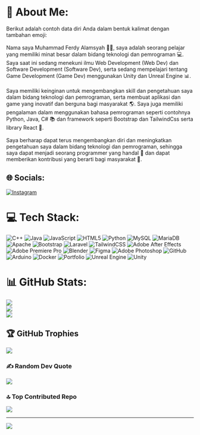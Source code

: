 # 💫 About Me:
Berikut adalah contoh data diri Anda dalam bentuk kalimat dengan tambahan emoji:<br><br>Nama saya Muhammad Ferdy Alamsyah 🙋‍♂️, saya adalah seorang pelajar yang memiliki minat besar dalam bidang teknologi dan pemrograman 💻. Saya saat ini sedang menekuni ilmu Web Development (Web Dev) dan Software Development (Software Dev), serta sedang mempelajari tentang Game Development (Game Dev) menggunakan Unity dan Unreal Engine 📊.<br><br>Saya memiliki keinginan untuk mengembangkan skill dan pengetahuan saya dalam bidang teknologi dan pemrograman, serta membuat aplikasi dan game yang inovatif dan berguna bagi masyarakat 🌎. Saya juga memiliki pengalaman dalam menggunakan bahasa pemrograman seperti contohnya Python, Java, C# 📚 dan framework seperti Bootstrap dan TailwindCss serta library React 🚀.<br><br>Saya berharap dapat terus mengembangkan diri dan meningkatkan pengetahuan saya dalam bidang teknologi dan pemrograman, sehingga saya dapat menjadi seorang programmer yang handal 🤖 dan dapat memberikan kontribusi yang berarti bagi masyarakat 🙏.


## 🌐 Socials:
[![Instagram](https://img.shields.io/badge/Instagram-%23E4405F.svg?logo=Instagram&logoColor=white)](https://instagram.com/codemad041) 

# 💻 Tech Stack:
![C++](https://img.shields.io/badge/c++-%2300599C.svg?style=for-the-badge&logo=c%2B%2B&logoColor=white) ![Java](https://img.shields.io/badge/java-%23ED8B00.svg?style=for-the-badge&logo=openjdk&logoColor=white) ![JavaScript](https://img.shields.io/badge/javascript-%23323330.svg?style=for-the-badge&logo=javascript&logoColor=%23F7DF1E) ![HTML5](https://img.shields.io/badge/html5-%23E34F26.svg?style=for-the-badge&logo=html5&logoColor=white) ![Python](https://img.shields.io/badge/python-3670A0?style=for-the-badge&logo=python&logoColor=ffdd54) ![MySQL](https://img.shields.io/badge/mysql-4479A1.svg?style=for-the-badge&logo=mysql&logoColor=white) ![MariaDB](https://img.shields.io/badge/MariaDB-003545?style=for-the-badge&logo=mariadb&logoColor=white) ![Apache](https://img.shields.io/badge/apache-%23D42029.svg?style=for-the-badge&logo=apache&logoColor=white) ![Bootstrap](https://img.shields.io/badge/bootstrap-%238511FA.svg?style=for-the-badge&logo=bootstrap&logoColor=white) ![Laravel](https://img.shields.io/badge/laravel-%23FF2D20.svg?style=for-the-badge&logo=laravel&logoColor=white) ![TailwindCSS](https://img.shields.io/badge/tailwindcss-%2338B2AC.svg?style=for-the-badge&logo=tailwind-css&logoColor=white) ![Adobe After Effects](https://img.shields.io/badge/Adobe%20After%20Effects-9999FF.svg?style=for-the-badge&logo=Adobe%20After%20Effects&logoColor=white) ![Adobe Premiere Pro](https://img.shields.io/badge/Adobe%20Premiere%20Pro-9999FF.svg?style=for-the-badge&logo=Adobe%20Premiere%20Pro&logoColor=white) ![Blender](https://img.shields.io/badge/blender-%23F5792A.svg?style=for-the-badge&logo=blender&logoColor=white) ![Figma](https://img.shields.io/badge/figma-%23F24E1E.svg?style=for-the-badge&logo=figma&logoColor=white) ![Adobe Photoshop](https://img.shields.io/badge/adobe%20photoshop-%2331A8FF.svg?style=for-the-badge&logo=adobe%20photoshop&logoColor=white) ![GitHub](https://img.shields.io/badge/github-%23121011.svg?style=for-the-badge&logo=github&logoColor=white) ![Arduino](https://img.shields.io/badge/-Arduino-00979D?style=for-the-badge&logo=Arduino&logoColor=white) ![Docker](https://img.shields.io/badge/docker-%230db7ed.svg?style=for-the-badge&logo=docker&logoColor=white) ![Portfolio](https://img.shields.io/badge/Portfolio-%23000000.svg?style=for-the-badge&logo=firefox&logoColor=#FF7139) ![Unreal Engine](https://img.shields.io/badge/unrealengine-%23313131.svg?style=for-the-badge&logo=unrealengine&logoColor=white) ![Unity](https://img.shields.io/badge/unity-%23000000.svg?style=for-the-badge&logo=unity&logoColor=white)
# 📊 GitHub Stats:
![](https://github-readme-stats.vercel.app/api?username=Ahmad041&theme=dark&hide_border=false&include_all_commits=true&count_private=true)<br/>
![](https://github-readme-streak-stats.herokuapp.com/?user=Ahmad041&theme=dark&hide_border=false)<br/>
![](https://github-readme-stats.vercel.app/api/top-langs/?username=Ahmad041&theme=dark&hide_border=false&include_all_commits=true&count_private=true&layout=compact)

## 🏆 GitHub Trophies
![](https://github-profile-trophy.vercel.app/?username=Ahmad041&theme=radical&no-frame=false&no-bg=true&margin-w=4)

### ✍️ Random Dev Quote
![](https://quotes-github-readme.vercel.app/api?type=horizontal&theme=radical)

### 🔝 Top Contributed Repo
![](https://github-contributor-stats.vercel.app/api?username=Ahmad041&limit=5&theme=dark&combine_all_yearly_contributions=true)

---
[![](https://visitcount.itsvg.in/api?id=Ahmad041&icon=0&color=0)](https://visitcount.itsvg.in)

<!-- Proudly created with GPRM ( https://gprm.itsvg.in ) -->
